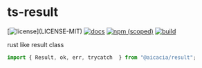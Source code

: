 # ts-result

[![license](https://img.shields.io/badge/license-MIT%2FApache--2.0-blue")](LICENSE-MIT)
[![docs](https://img.shields.io/badge/docs-typescript-blue.svg)](https://aicacia.github.io/ts-result/)
[![npm (scoped)](https://img.shields.io/npm/v/@aicacia/result)](https://www.npmjs.com/package/@aicacia/result)
[![build](https://github.com/aicacia/ts-result/workflows/Test/badge.svg)](https://github.com/aicacia/ts-result/actions?query=workflow%3ATest)

rust like result class

```ts
import { Result, ok, err, trycatch  } from "@aicacia/result";
```
